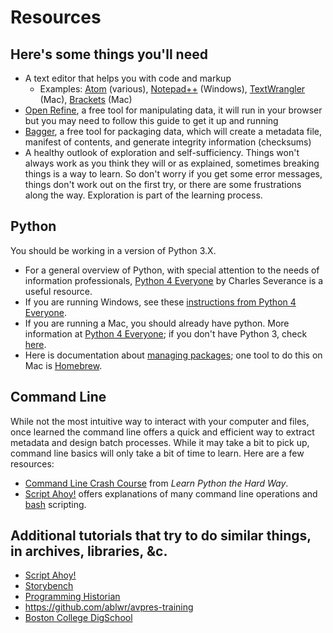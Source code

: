 # Resources

## Here's some things you'll need

* A text editor that helps you with code and markup
  * Examples: [Atom](https://atom.io/) (various), [Notepad++](https://notepad-plus-plus.org/) (Windows), [TextWrangler](http://www.barebones.com/products/textwrangler/) (Mac), [Brackets](http://brackets.io/) (Mac)
* [Open Refine](), a free tool for manipulating data, it will run in your browser but you may need to follow this guide to get it up and running
* [Bagger](), a free tool for packaging data, which will create a metadata file, manifest of contents, and generate integrity information (checksums) 
* A healthy outlook of exploration and self-sufficiency. Things won't always work as you think they will or as explained, sometimes breaking things is a way to learn. So don't worry if you get some error messages, things don't work out on the first try, or there are some frustrations along the way. Exploration is part of the learning process. 

## Python
You should be working in a version of Python 3.X. 

* For a general overview of Python, with special attention to the needs of information professionals, [Python 4 Everyone](https://www.py4e.com/) by Charles Severance is a useful resource.
* If you are running Windows, see these [instructions from Python 4 Everyone](https://www.py4e.com/software-win.php).
* If you are running a Mac, you should already have python. More information at [Python 4 Everyone](https://www.py4e.com/software-mac.php); if you don't have Python 3, check [here](http://docs.python-guide.org/en/latest/starting/install3/osx/).  
* Here is documentation about [managing packages](https://packaging.python.org/tutorials/installing-packages/#ensure-you-can-run-pip-from-the-command-line); one tool to do this on Mac is [Homebrew](https://brew.sh/).

## Command Line
While not the most intuitive way to interact with your computer and files, once learned the command line offers a quick and efficient way to extract metadata and design batch processes. While it may take a bit to pick up, command line basics will only take a bit of time to learn. Here are a few resources:  

* [Command Line Crash Course](https://learnpythonthehardway.org/book/appendixa.html) from _Learn Python the Hard Way_.
* [Script Ahoy!](https://github.com/dd388/crals) offers explanations of many command line operations and [bash](https://en.wikipedia.org/wiki/Bash_(Unix_shell)) scripting. 

## Additional tutorials that try to do similar things, in archives, libraries, &c.

* [Script Ahoy!](https://github.com/dd388/crals)
* [Storybench](http://www.storybench.org/about-storybench/)
* [Programming Historian](https://programminghistorian.org/lessons/) 
* https://github.com/ablwr/avpres-training
* [Boston College DigSchool](https://github.com/BCDigSchol)
